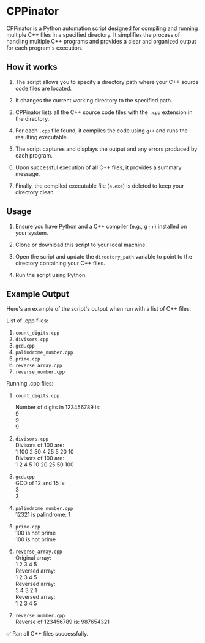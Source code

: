 # CPPinator

CPPinator is a Python automation script designed for compiling and running multiple C++ files in a specified directory. It simplifies the process of handling multiple C++ programs and provides a clear and organized output for each program's execution.

## How it works

1. The script allows you to specify a directory path where your C++ source code files are located.

2. It changes the current working directory to the specified path.

3. CPPinator lists all the C++ source code files with the `.cpp` extension in the directory.

4. For each `.cpp` file found, it compiles the code using `g++` and runs the resulting executable.

5. The script captures and displays the output and any errors produced by each program.

6. Upon successful execution of all C++ files, it provides a summary message.

7. Finally, the compiled executable file (`a.exe`) is deleted to keep your directory clean.

## Usage

1. Ensure you have Python and a C++ compiler (e.g., g++) installed on your system.

2. Clone or download this script to your local machine.

3. Open the script and update the `directory_path` variable to point to the directory containing your C++ files.

4. Run the script using Python.

## Example Output

Here's an example of the script's output when run with a list of C++ files:

List of .cpp files:

1. `count_digits.cpp`
2. `divisors.cpp`
3. `gcd.cpp`
4. `palindrome_number.cpp`
5. `prime.cpp`
6. `reverse_array.cpp`
7. `reverse_number.cpp`

Running .cpp files:

1. `count_digits.cpp`

   Number of digits in 123456789 is:  
   9  
   9  
   9

2. `divisors.cpp`  
   Divisors of 100 are:  
   1 100 2 50 4 25 5 20 10  
   Divisors of 100 are:  
   1 2 4 5 10 20 25 50 100

3. `gcd.cpp`  
   GCD of 12 and 15 is:  
   3  
   3

4. `palindrome_number.cpp`  
   12321 is palindrome: 1

5. `prime.cpp`  
   100 is not prime  
   100 is not prime

6. `reverse_array.cpp`  
   Original array:  
   1 2 3 4 5  
   Reversed array:  
   1 2 3 4 5  
   Reversed array:  
   5 4 3 2 1  
   Reversed array:  
   1 2 3 4 5

7. `reverse_number.cpp`  
   Reverse of 123456789 is: 987654321

✅ Ran all C++ files successfully.
